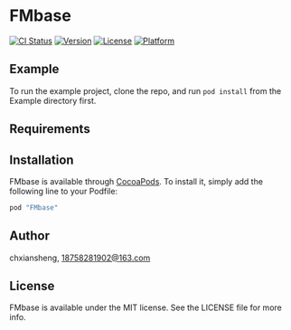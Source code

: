 # FMbase

[![CI Status](http://img.shields.io/travis/chxiansheng/FMbase.svg?style=flat)](https://travis-ci.org/chxiansheng/FMbase)
[![Version](https://img.shields.io/cocoapods/v/FMbase.svg?style=flat)](http://cocoapods.org/pods/FMbase)
[![License](https://img.shields.io/cocoapods/l/FMbase.svg?style=flat)](http://cocoapods.org/pods/FMbase)
[![Platform](https://img.shields.io/cocoapods/p/FMbase.svg?style=flat)](http://cocoapods.org/pods/FMbase)

## Example

To run the example project, clone the repo, and run `pod install` from the Example directory first.

## Requirements

## Installation

FMbase is available through [CocoaPods](http://cocoapods.org). To install
it, simply add the following line to your Podfile:

```ruby
pod "FMbase"
```

## Author

chxiansheng, 18758281902@163.com

## License

FMbase is available under the MIT license. See the LICENSE file for more info.
